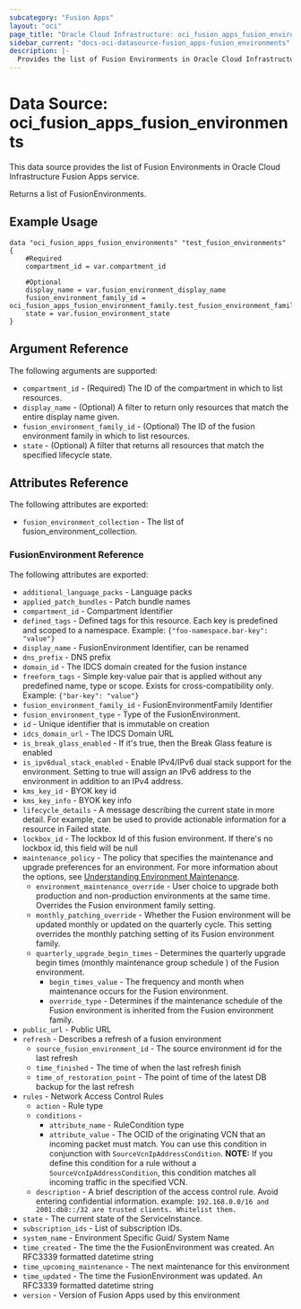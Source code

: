 ```yaml
---
subcategory: "Fusion Apps"
layout: "oci"
page_title: "Oracle Cloud Infrastructure: oci_fusion_apps_fusion_environments"
sidebar_current: "docs-oci-datasource-fusion_apps-fusion_environments"
description: |-
  Provides the list of Fusion Environments in Oracle Cloud Infrastructure Fusion Apps service
---
```


# Data Source: oci_fusion_apps_fusion_environments
This data source provides the list of Fusion Environments in Oracle Cloud Infrastructure Fusion Apps service.

Returns a list of FusionEnvironments.


## Example Usage

```hcl
data "oci_fusion_apps_fusion_environments" "test_fusion_environments" {
	#Required
	compartment_id = var.compartment_id

	#Optional
	display_name = var.fusion_environment_display_name
	fusion_environment_family_id = oci_fusion_apps_fusion_environment_family.test_fusion_environment_family.id
	state = var.fusion_environment_state
}
```

## Argument Reference

The following arguments are supported:

* `compartment_id` - (Required) The ID of the compartment in which to list resources.
* `display_name` - (Optional) A filter to return only resources that match the entire display name given.
* `fusion_environment_family_id` - (Optional) The ID of the fusion environment family in which to list resources.
* `state` - (Optional) A filter that returns all resources that match the specified lifecycle state.


## Attributes Reference

The following attributes are exported:

* `fusion_environment_collection` - The list of fusion_environment_collection.

### FusionEnvironment Reference

The following attributes are exported:

* `additional_language_packs` - Language packs
* `applied_patch_bundles` - Patch bundle names
* `compartment_id` - Compartment Identifier
* `defined_tags` - Defined tags for this resource. Each key is predefined and scoped to a namespace. Example: `{"foo-namespace.bar-key": "value"}` 
* `display_name` - FusionEnvironment Identifier, can be renamed
* `dns_prefix` - DNS prefix
* `domain_id` - The IDCS domain created for the fusion instance
* `freeform_tags` - Simple key-value pair that is applied without any predefined name, type or scope. Exists for cross-compatibility only. Example: `{"bar-key": "value"}` 
* `fusion_environment_family_id` - FusionEnvironmentFamily Identifier
* `fusion_environment_type` - Type of the FusionEnvironment.
* `id` - Unique identifier that is immutable on creation
* `idcs_domain_url` - The IDCS Domain URL
* `is_break_glass_enabled` - If it's true, then the Break Glass feature is enabled
* `is_ipv6dual_stack_enabled` - Enable IPv4/IPv6 dual stack support for the environment.  Setting to true will assign an IPv6 address to the environment in addition to an IPv4 address.
* `kms_key_id` - BYOK key id
* `kms_key_info` - BYOK key info
* `lifecycle_details` - A message describing the current state in more detail. For example, can be used to provide actionable information for a resource in Failed state.
* `lockbox_id` - The lockbox Id of this fusion environment. If there's no lockbox id, this field will be null
* `maintenance_policy` - The policy that specifies the maintenance and upgrade preferences for an environment. For more information about the options, see [Understanding Environment Maintenance](https://docs.cloud.oracle.com/iaas/Content/fusion-applications/plan-environment-family.htm#about-env-maintenance).
	* `environment_maintenance_override` - User choice to upgrade both production and non-production environments at the same time. Overrides the Fusion environment family setting.
	* `monthly_patching_override` - Whether the Fusion environment will be updated monthly or updated on the quarterly cycle. This setting overrides the monthly patching setting of its Fusion environment family.
	* `quarterly_upgrade_begin_times` - Determines the quarterly upgrade begin times (monthly maintenance group schedule ) of the Fusion environment.
		* `begin_times_value` - The frequency and month when maintenance occurs for the Fusion environment.
		* `override_type` - Determines if the maintenance schedule of the Fusion environment is inherited from the Fusion environment family.
* `public_url` - Public URL
* `refresh` - Describes a refresh of a fusion environment
	* `source_fusion_environment_id` - The source environment id for the last refresh
	* `time_finished` - The time of when the last refresh finish
	* `time_of_restoration_point` - The point of time of the latest DB backup for the last refresh
* `rules` - Network Access Control Rules
	* `action` - Rule type
	* `conditions` - 
		* `attribute_name` - RuleCondition type
		* `attribute_value` - The OCID of the originating VCN that an incoming packet must match. You can use this condition in conjunction with `SourceVcnIpAddressCondition`. **NOTE:** If you define this condition for a rule without a `SourceVcnIpAddressCondition`, this condition matches all incoming traffic in the specified VCN. 
	* `description` - A brief description of the access control rule. Avoid entering confidential information. example: `192.168.0.0/16 and 2001:db8::/32 are trusted clients. Whitelist them.` 
* `state` - The current state of the ServiceInstance.
* `subscription_ids` - List of subscription IDs.
* `system_name` - Environment Specific Guid/ System Name
* `time_created` - The time the the FusionEnvironment was created. An RFC3339 formatted datetime string
* `time_upcoming_maintenance` - The next maintenance for this environment
* `time_updated` - The time the FusionEnvironment was updated. An RFC3339 formatted datetime string
* `version` - Version of Fusion Apps used by this environment

